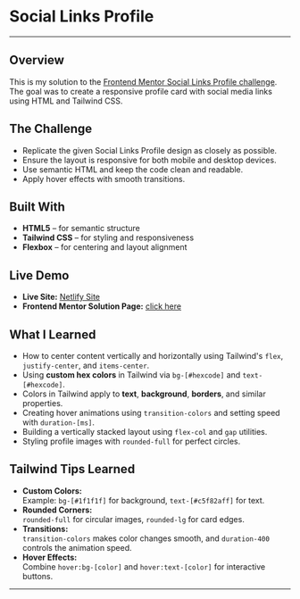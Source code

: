 # Social Links Profile

---

## Overview

This is my solution to the [Frontend Mentor Social Links Profile challenge](https://www.frontendmentor.io/challenges/social-links-profile-UG32l9m6dQ).  
The goal was to create a responsive profile card with social media links using HTML and Tailwind CSS.

## The Challenge

- Replicate the given Social Links Profile design as closely as possible.
- Ensure the layout is responsive for both mobile and desktop devices.
- Use semantic HTML and keep the code clean and readable.
- Apply hover effects with smooth transitions.

## Built With

- **HTML5** – for semantic structure
- **Tailwind CSS** – for styling and responsiveness
- **Flexbox** – for centering and layout alignment

## Live Demo

- **Live Site:** [Netlify Site](#)
- **Frontend Mentor Solution Page:** [click here](#)

## What I Learned

- How to center content vertically and horizontally using Tailwind's `flex`, `justify-center`, and `items-center`.
- Using **custom hex colors** in Tailwind via `bg-[#hexcode]` and `text-[#hexcode]`.
- Colors in Tailwind apply to **text**, **background**, **borders**, and similar properties.
- Creating hover animations using `transition-colors` and setting speed with `duration-[ms]`.
- Building a vertically stacked layout using `flex-col` and `gap` utilities.
- Styling profile images with `rounded-full` for perfect circles.

## Tailwind Tips Learned

- **Custom Colors:**  
  Example: `bg-[#1f1f1f]` for background, `text-[#c5f82aff]` for text.
- **Rounded Corners:**  
  `rounded-full` for circular images, `rounded-lg` for card edges.
- **Transitions:**  
  `transition-colors` makes color changes smooth, and `duration-400` controls the animation speed.
- **Hover Effects:**  
  Combine `hover:bg-[color]` and `hover:text-[color]` for interactive buttons.

---
